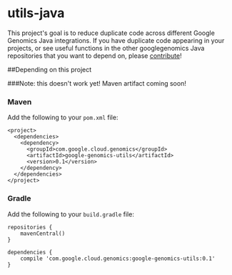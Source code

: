 utils-java
==========

This project's goal is to reduce duplicate code across different Google Genomics Java integrations. If you have duplicate code appearing in your projects, or see useful functions in the other googlegenomics Java repositories that you want to depend on, please [contribute](CONTRIBUTING.rst)!

##Depending on this project

###Note: this doesn't work yet! Maven artifact coming soon!

### Maven
Add the following to your `pom.xml` file:
```
<project>
  <dependencies>
    <dependency>
      <groupId>com.google.cloud.genomics</groupId>
      <artifactId>google-genomics-utils</artifactId>
      <version>0.1</version>
    </dependency>
  </dependencies>
</project>
```

### Gradle
Add the following to your `build.gradle` file:
```
repositories {
    mavenCentral()
}

dependencies {
    compile 'com.google.cloud.genomics:google-genomics-utils:0.1'
}
```
